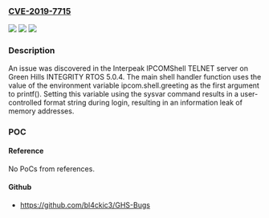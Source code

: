 ### [CVE-2019-7715](https://cve.mitre.org/cgi-bin/cvename.cgi?name=CVE-2019-7715)
![](https://img.shields.io/static/v1?label=Product&message=n%2Fa&color=blue)
![](https://img.shields.io/static/v1?label=Version&message=n%2Fa&color=blue)
![](https://img.shields.io/static/v1?label=Vulnerability&message=n%2Fa&color=brighgreen)

### Description

An issue was discovered in the Interpeak IPCOMShell TELNET server on Green Hills INTEGRITY RTOS 5.0.4. The main shell handler function uses the value of the environment variable ipcom.shell.greeting as the first argument to printf(). Setting this variable using the sysvar command results in a user-controlled format string during login, resulting in an information leak of memory addresses.

### POC

#### Reference
No PoCs from references.

#### Github
- https://github.com/bl4ckic3/GHS-Bugs

